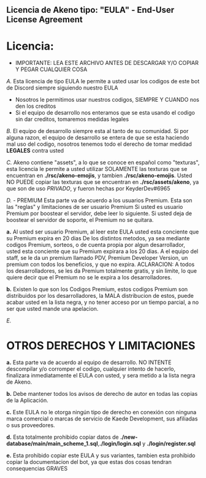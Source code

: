 ## Licencia de Akeno tipo: "EULA" - End-User License Agreement
#  Licencia:

- IMPORTANTE:
LEA ESTE ARCHIVO ANTES DE DESCARGAR Y/O COPIAR Y PEGAR CUALQUIER COSA

*A.* 
Esta licencia de tipo EULA le permite a usted usar los codigos de este bot de Discord siempre siguiendo nuestro EULA

- Nosotros le permitimos usar nuestros codigos, SIEMPRE Y CUANDO nos den los creditos
- Si el equipo de desarrollo nos enteramos que se esta usando el codigo sin dar creditos, tomaremos medidas legales

*B.*
El equipo de desarrollo siempre esta al tanto de su comunidad. Si por alguna razon, el equipo de desarrollo se entera de que se esta haciendo mal uso del codigo, nosotros tenemos todo el derecho de tomar medidad **LEGALES** contra usted

*C.*
Akeno contiene "assets", a lo que se conoce en español como "texturas", esta licencia le permite a usted utilizar SOLAMENTE las texturas que se encuentran en **./rsc/akeno-emojis**, y tambien **./rsc/akeno-emojis**. Usted NO PUEDE copiar las texturas que se encuentran en **./rsc/assets/akeno**, ya que son de uso *PRIVADO*, y fueron hechas por KeyderDev#6965

*D.* - PREMIUM
Esta parte va de acuerdo a los usuarios Premium.
Esta son las "reglas" y limitaciones de ser usuario Premium
Si usted es usuario Premium por boostear el servidor, debe leer lo siguiente. Si usted deja de boostear el servidor de soporte, el Premium no se quitara.

**a.**
Al usted ser usuario Premium, al leer este EULA usted esta conciente que su Premium expira en 20 dias
De los distintos metodos, ya sea mediante codigos Premium, sorteos, o de cuenta propia por algun desarrollador, usted esta conciente que su Premium expirara a los 20 dias. A el equipo del staff, se le da un premium llamado PDV, Premium Developer Version, un premium con todos los beneficios, y que no expira.
ACLARACION:
A todos los desarrolladores, se les da Premium totalmente gratis, y sin limite, lo que quiere decir que el Premium no se le expira a los desarrolladores.

**b.**
Existen lo que son los Codigos Premium, estos codigos Premium son distribuidos por los desarrolladores, la MALA distribucion de estos, puede acabar usted en la lista negra, y no tener acceso por un tiempo parcial, a no ser que usted mande una apelacion.




*E.*
# OTROS DERECHOS Y LIMITACIONES 
**a.**
Esta parte va de acuerdo al equipo de desarrollo.
NO INTENTE descompilar y/o corromper el codigo, cualquier intento de hacerlo, finalizara inmediatamente el EULA con usted, y sera metido a la lista negra de Akeno.

**b.**
Debe mantener todos los avisos de derecho de autor en todas las copias de la Aplicación.

**c.**
 Este EULA no le otorga ningún tipo de derecho en conexión con ninguna marca comercial o marcas de servicio de Kaede Development, sus afiliadas o sus proveedores.

 **d.**
 Esta totalmente prohibido copiar datos de **./new-database/main/main_scheme_1.sql**,**./login/login.sql** y **./login/register.sql**

 **e.**
 Esta prohibido copiar este EULA y sus variantes, tambien esta prohibido copiar la documentacion del bot, ya que estas dos cosas tendran consequencias GRAVES



 

